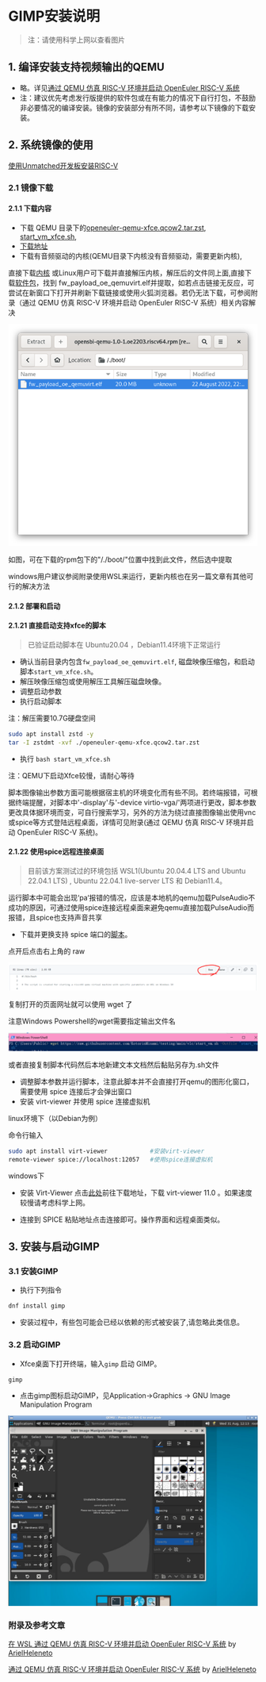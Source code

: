 # GIMP安装说明

>注：请使用科学上网以查看图片

## 1. 编译安装支持视频输出的QEMU

- 略。详见[通过 QEMU 仿真 RISC-V 环境并启动 OpenEuler RISC-V 系统](https://github.com/openeuler-mirror/RISC-V/blob/master/doc/tutorials/vm-qemu-oErv.md)
- 注：建议优先考虑发行版提供的软件包或在有能力的情况下自行打包，不鼓励非必要情况的编译安装。镜像的安装部分有所不同，请参考以下镜像的下载安装。

## 2. 系统镜像的使用

[使用Unmatched开发板安装RISC-V](https://gitee.com/yunxiangluo/Learn-Risc-V-openEuler-Programming/blob/master/chapter1/lab4/README.md)

### 2.1 镜像下载

#### 2.1.1 下载内容

- 下载 QEMU 目录下的[openeuler-qemu-xfce.qcow2.tar.zst](https://mirror.iscas.ac.cn/openeuler-sig-riscv/openEuler-RISC-V/testing/20220823/v0.1/QEMU/openeuler-qemu-xfce.qcow2.tar.zst),  [start_vm_xfce.sh](https://mirror.iscas.ac.cn/openeuler-sig-riscv/openEuler-RISC-V/testing/20220823/v0.1/QEMU/start_vm_xfce.sh), 
- [下载地址](https://mirror.iscas.ac.cn/openeuler-sig-riscv/openEuler-RISC-V/testing/20220823/v0.1/QEMU/)
- 下载有音频驱动的内核(QEMU目录下内核没有音频驱动，需要更新内核),

直接下载[内核](./fw_payload_oe_qemuvirt.elf)
或Linux用户可下载并直接解压内核，解压后的文件同上面,直接下载[软件包](http://obs-backend.tarsier-infra.com:82/Factory:/RISC-V:/Kernel/22.03/riscv64/opensbi-qemu-1.0-1.oe2203.riscv64.rpm)，找到 fw_payload_oe_qemuvirt.elf并提取，如若点击链接无反应，可尝试在新窗口下打开并刷新下载链接或使用火狐浏览器。若仍无法下载，可参阅附录（通过 QEMU 仿真 RISC-V 环境并启动 OpenEuler RISC-V 系统）相关内容解决

![figure_68](./images/figure_68.png)

如图，可在下载的rpm包下的"/./boot/"位置中找到此文件，然后选中提取

windows用户建议参阅附录使用WSL来运行，更新内核也在另一篇文章有其他可行的解决方法

#### 2.1.2 部署和启动

#### 2.1.21 直接启动支持xfce的脚本

>已验证启动脚本在 Ubuntu20.04 ，Debian11.4环境下正常运行 

- 确认当前目录内包含`fw_payload_oe_qemuvirt.elf`, 磁盘映像压缩包，和启动脚本`start_vm_xfce.sh`。
- 解压映像压缩包或使用解压工具解压磁盘映像。
- 调整启动参数
- 执行启动脚本

注：解压需要10.7G硬盘空间

```bash
sudo apt install zstd -y
tar -I zstdmt -xvf ./openeuler-qemu-xfce.qcow2.tar.zst
```

- 执行 `bash start_vm_xfce.sh`

注：QEMU下启动Xfce较慢，请耐心等待

脚本图像输出参数方面可能根据宿主机的环境变化而有些不同。若终端报错，可根据终端提醒，对脚本中'-display'与'-device virtio-vga/'两项进行更改，脚本参数更改具体据环境而变，可自行搜索学习，另外的方法为绕过直接图像输出使用vnc或spice等方式登陆远程桌面，详情可见附录(通过 QEMU 仿真 RISC-V 环境并启动 OpenEuler RISC-V 系统)。

#### 2.1.22 使用spice远程连接桌面

>目前该方案测试过的环境包括 WSL1(Ubuntu 20.04.4 LTS and Ubuntu 22.04.1 LTS) , Ubuntu 22.04.1 live-server LTS 和 Debian11.4。

运行脚本中可能会出现‘pa‘报错的情况，应该是本地机的qemu加载PulseAudio不成功的原因，可通过使用spice连接远程桌面来避免qemu直接加载PulseAudio而报错，且spice也支持声音共享

- 下载并更换支持 spice 端口的[脚本](./start_vm.sh)。

点开后点击右上角的 raw

![figure_69](./images/figure_69.png)

复制打开的页面网址就可以使用 wget 了

注意Windows Powershell的wget需要指定输出文件名

![figure_70](./images/figure_70.png)

或者直接复制脚本代码然后本地新建文本文档然后黏贴另存为.sh文件

- 调整脚本参数并运行脚本，注意此脚本并不会直接打开qemu的图形化窗口，需要使用 spice 连接后才会弹出窗口
- 安装 virt-viewer 并使用 spice 连接虚拟机

linux环境下（以Debian为例）

命令行输入
```bash
sudo apt install virt-viewer            #安装virt-viewer
remote-viewer spice://localhost:12057   #使用spice连接虚拟机
```

windows下
- 安装 Virt-Viewer
点击[此处](https://virt-manager.org/download/)前往下载地址，下载 virt-viewer 11.0 。如果速度较慢请考虑科学上网。

- 连接到 SPICE
粘贴地址点击连接即可。操作界面和远程桌面类似。

## 3. 安装与启动GIMP

### 3.1 安装GIMP

- 执行下列指令

```bash
dnf install gimp
```

- 安装过程中，有些包可能会已经以依赖的形式被安装了,请忽略此类信息。


### 3.2 启动GIMP

- Xfce桌面下打开终端，输入`gimp` 启动 GIMP。

```shell
gimp
```

- 点击gimp图标启动GIMP，见Application->Graphics -> GNU Image Manipulation Program

![GIMP UI](./images/figure_51.png)

### 附录及参考文章
[在 WSL 通过 QEMU 仿真 RISC-V 环境并启动 OpenEuler RISC-V 系统](https://github.com/ArielHeleneto/Work-PLCT/tree/master/qemuOnWSL) by [ArielHeleneto](https://github.com/ArielHeleneto)

[通过 QEMU 仿真 RISC-V 环境并启动 OpenEuler RISC-V 系统](https://github.com/ArielHeleneto/Work-PLCT/blob/master/awesomeqemu/README.md) by [ArielHeleneto](https://github.com/ArielHeleneto)
 
